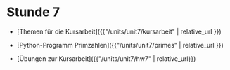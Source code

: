 # Stunde 7

* [Themen für die Kursarbeit]({{"/units/unit7/kursarbeit" | relative_url }})

* [Python-Programm Primzahlen]({{"/units/unit7/primes" | relative_url }})

* [Übungen zur Kursarbeit]({{"/units/unit7/hw7" | relative_url}})